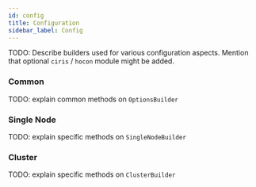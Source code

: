 ```yaml
---
id: config
title: Configuration
sidebar_label: Config
---
```

TODO: Describe builders used for various configuration aspects. Mention that optional `ciris` / `hocon` module
might be added.

### Common

TODO: explain common methods on `OptionsBuilder`

### Single Node

TODO: explain specific methods on `SingleNodeBuilder`

### Cluster

TODO: explain specific methods on `ClusterBuilder`